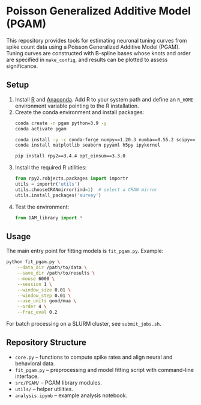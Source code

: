 # Poisson Generalized Additive Model (PGAM)

This repository provides tools for estimating neuronal tuning curves from spike count data using a Poisson Generalized Additive Model (PGAM). Tuning curves are constructed with B-spline bases whose knots and order are specified in `make_config`, and results can be plotted to assess significance.

## Setup

1. Install [R](https://www.r-project.org/) and [Anaconda](https://www.anaconda.com/). Add R to your system path and define an `R_HOME` environment variable pointing to the R installation.
2. Create the conda environment and install packages:
   ```bash
   conda create -n pgam python=3.9 -y
   conda activate pgam

   conda install -y -c conda-forge numpy==1.20.3 numba==0.55.2 scipy==1.5.3 scikit-learn==1.1.2 pandas==1.3.3 dill==0.3.3 statsmodels==0.12.2
   conda install matplotlib seaborn pyyaml h5py ipykernel

   pip install rpy2==3.4.4 opt_einsum==3.3.0
   ```
3. Install the required R utilities:
   ```python
   from rpy2.robjects.packages import importr
   utils = importr('utils')
   utils.chooseCRANmirror(ind=1)  # select a CRAN mirror
   utils.install_packages('survey')
   ```
4. Test the environment:
   ```python
   from GAM_library import *
   ```

## Usage

The main entry point for fitting models is `fit_pgam.py`. Example:
```bash
python fit_pgam.py \
    --data_dir /path/to/data \
    --save_dir /path/to/results \
    --mouse 6000 \
    --session 1 \
    --window_size 0.01 \
    --window_step 0.01 \
    --use_units good/mua \
    --order 4 \
    --frac_eval 0.2
```

For batch processing on a SLURM cluster, see `submit_jobs.sh`.

## Repository Structure

- `core.py` – functions to compute spike rates and align neural and behavioral data.
- `fit_pgam.py` – preprocessing and model fitting script with command-line interface.
- `src/PGAM/` – PGAM library modules.
- `utils/` – helper utilities.
- `analysis.ipynb` – example analysis notebook.

